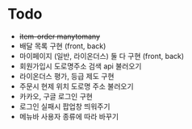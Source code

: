 # Todo 

- ~~item-order manytomany~~ 
- 배달 목록 구현 (front, back) 
- 마이페이지 (일반, 라이온더스) 둘 다 구현 (front, back)
- 회원가입시 도로명주소 검색 api 불러오기
- 라이온더스 평가, 등급 제도 구현
- 주문시 현제 위치 도로명 주소 불러오기
- 카카오, 구글 로그인 구현
- 로그인 실패시 팝업창 띄워주기
- 메뉴바 사용자 종류에 따라 바꾸기
